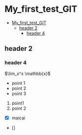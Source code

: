 # My_first_test_GIT

- [My_first_test_GIT](#my_first_test_git)
  - [header 2](#header-2)
    - [header 4](#header-4)

## header 2
### header 4

$\lim_x^x \mathbb{x}$

- point 1
- point 2
- point 3

1. point1
2. point 2

- [x] maicai
- []
